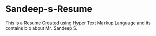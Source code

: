 # Sandeep-s-Resume
This is a Resume Created using Hyper Text Markup Language and its contains bio about Mr. Sandeep S.
